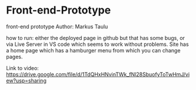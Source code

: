# Front-end-Prototype
front-end prototype
Author: Markus Taulu

how to run: either the deployed page in github but that has some bugs, or via Live Server in VS code which seems to work without problems.
Site has a home page which has a hamburger menu from which you can change pages.

Link to video: https://drive.google.com/file/d/1TdQHxHNvinTWk_fNl28SbuofyToTwHmJ/view?usp=sharing 

